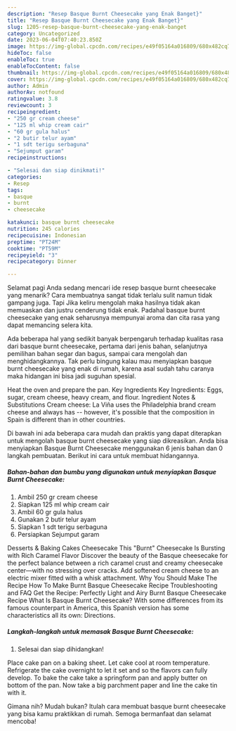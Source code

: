 ```yaml
---
description: "Resep Basque Burnt Cheesecake yang Enak Banget}"
title: "Resep Basque Burnt Cheesecake yang Enak Banget}"
slug: 1205-resep-basque-burnt-cheesecake-yang-enak-banget
category: Uncategorized
date: 2023-06-04T07:40:23.850Z
image: https://img-global.cpcdn.com/recipes/e49f05164a016809/680x482cq70/basque-burnt-cheesecake-foto-resep-utama.jpg
hideToc: false
enableToc: true
enableTocContent: false
thumbnail: https://img-global.cpcdn.com/recipes/e49f05164a016809/680x482cq70/basque-burnt-cheesecake-foto-resep-utama.jpg
cover: https://img-global.cpcdn.com/recipes/e49f05164a016809/680x482cq70/basque-burnt-cheesecake-foto-resep-utama.jpg
author: Admin
authorAv: notfound
ratingvalue: 3.8
reviewcount: 3
recipeingredient:
- "250 gr cream cheese"
- "125 ml whip cream cair"
- "60 gr gula halus"
- "2 butir telur ayam"
- "1 sdt terigu serbaguna"
- "Sejumput garam"
recipeinstructions:

- "Selesai dan siap dinikmati!"
categories:
- Resep
tags:
- basque
- burnt
- cheesecake

katakunci: basque burnt cheesecake 
nutrition: 245 calories
recipecuisine: Indonesian
preptime: "PT24M"
cooktime: "PT59M"
recipeyield: "3"
recipecategory: Dinner

---
```



Selamat pagi Anda sedang mencari ide resep basque burnt cheesecake yang menarik? Cara membuatnya sangat tidak terlalu sulit namun tidak gampang juga. Tapi Jika keliru mengolah maka hasilnya tidak akan memuaskan dan justru cenderung tidak enak. Padahal basque burnt cheesecake yang enak seharusnya mempunyai aroma dan cita rasa yang dapat memancing selera kita.


Ada beberapa hal yang sedikit banyak berpengaruh terhadap kualitas rasa dari basque burnt cheesecake, pertama dari jenis bahan, selanjutnya pemilihan bahan segar dan bagus, sampai cara mengolah dan menghidangkannya. Tak perlu bingung kalau mau menyiapkan basque burnt cheesecake yang enak di rumah, karena asal sudah tahu caranya maka hidangan ini bisa jadi suguhan spesial.

Heat the oven and prepare the pan. Key Ingredients Key Ingredients: Eggs, sugar, cream cheese, heavy cream, and flour. Ingredient Notes &amp; Substitutions Cream cheese: La Viña uses the Philadelphia brand cream cheese and always has -- however, it&#39;s possible that the composition in Spain is different than in other countries.


Di bawah ini ada beberapa cara mudah dan praktis yang dapat diterapkan untuk mengolah basque burnt cheesecake yang siap dikreasikan. Anda bisa menyiapkan Basque Burnt Cheesecake menggunakan 6 jenis bahan dan 0 langkah pembuatan. Berikut ini cara untuk membuat hidangannya.

<!--inarticleads1-->

##### Bahan-bahan dan bumbu yang digunakan untuk menyiapkan Basque Burnt Cheesecake:

1. Ambil 250 gr cream cheese
1. Siapkan 125 ml whip cream cair
1. Ambil 60 gr gula halus
1. Gunakan 2 butir telur ayam
1. Siapkan 1 sdt terigu serbaguna
1. Persiapkan Sejumput garam


Desserts &amp; Baking Cakes Cheesecake This &#34;Burnt&#34; Cheesecake Is Bursting with Rich Caramel Flavor Discover the beauty of the Basque cheesecake for the perfect balance between a rich caramel crust and creamy cheesecake center—with no stressing over cracks. Add softened cream cheese to an electric mixer fitted with a whisk attachment. Why You Should Make The Recipe How To Make Burnt Basque Cheesecake Recipe Troubleshooting and FAQ Get the Recipe: Perfectly Light and Airy Burnt Basque Cheesecake Recipe What Is Basque Burnt Cheesecake? With some differences from its famous counterpart in America, this Spanish version has some characteristics all its own: Directions. 

<!--inarticleads2-->

##### Langkah-langkah untuk memasak Basque Burnt Cheesecake:


1. Selesai dan siap dihidangkan!

Place cake pan on a baking sheet. Let cake cool at room temperature. Refrigerate the cake overnight to let it set and so the flavors can fully develop. To bake the cake take a springform pan and apply butter on bottom of the pan. Now take a big parchment paper and line the cake tin with it. 

Gimana nih? Mudah bukan? Itulah cara membuat basque burnt cheesecake yang bisa kamu praktikkan di rumah. Semoga bermanfaat dan selamat mencoba!
